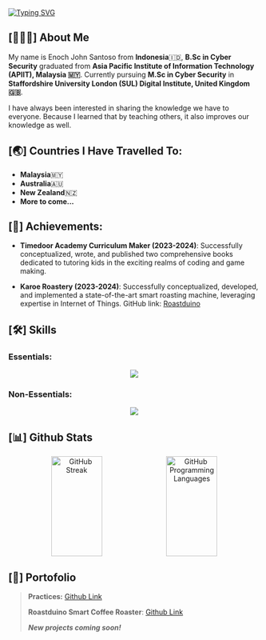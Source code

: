 <div align="center" style="display: inline-block;">
    <a href="https://git.io/typing-svg"><img src="https://readme-typing-svg.herokuapp.com?font=Major+Mono+Display&duration=3500&pause=2500&color=F7F7F7&vCenter=true&random=false&width=435&lines=Welcome+to+Buzz90's+Github!" alt="Typing SVG" /></a>
</div>

## [👨🏻‍💻] About Me
My name is Enoch John Santoso from **Indonesia**🇮🇩,  **B.Sc in Cyber Security** graduated from **Asia Pacific Institute of Information Technology (APIIT), Malaysia 🇲🇾**. Currently pursuing **M.Sc in Cyber Security** in **Staffordshire University London (SUL) Digital Institute, United Kingdom 🇬🇧**.

I have always been interested in sharing the knowledge we have to everyone. Because I learned that by teaching others, it also improves our knowledge as well.

## [🌏] Countries I Have Travelled To:

- **Malaysia**🇲🇾
- **Australia**🇦🇺
- **New Zealand**🇳🇿
- **More to come...**

## [🏅] Achievements:

- **Timedoor Academy Curriculum Maker (2023-2024)**: Successfully conceptualized, wrote, and published two comprehensive books dedicated to tutoring kids in the exciting realms of coding and game making.

- **Karoe Roastery (2023-2024)**: Successfully conceptualized, developed, and implemented a state-of-the-art smart roasting machine, leveraging expertise in Internet of Things. GitHub link: [Roastduino](https://github.com/Buzz90/Roastduino)

## [🛠️] Skills

### Essentials:

<p align="center">
    <img src="https://skillicons.dev/icons?i=arduino,cs,cpp,eclipse,github,html,htmx,java,js,kali,linux,md,mysql,opencv,php,powershell,processing,py,visualstudio,vscode&perline=10"/>
  </a>
</p>

### Non-Essentials:

<p align="center">
    <img src="https://skillicons.dev/icons?i=ae,ai,ps,pr,blender,lua,notion,replit,robloxstudio,sketchup,&perline=10"/>
  </a>
</p>

## [📊] Github Stats

<p align="center">
    <img align="center" width="45%" height="200" src="https://github-readme-streak-stats.herokuapp.com?user=Buzz90&theme=transparent" alt="GitHub Streak"/>
    <img align="center" width="45%" height="200" src="https://github-readme-stats.vercel.app/api/top-langs/?username=Buzz90&theme=transparent&layout=compact&langs_count=20&hide_title=true" alt="GitHub Programming Languages"/>
    </a>
</p>


## [💼] Portofolio

> **Practices:** [Github Link](https://github.com/Buzz90/Cybersecurity-Practices/blob/main/)
>
> **Roastduino Smart Coffee Roaster**: [Github Link](https://github.com/Buzz90/Roastduino)
>
> ***New projects coming soon!***